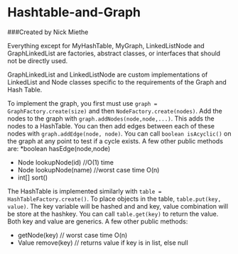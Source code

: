 # Hashtable-and-Graph
###Created by Nick Miethe

Everything except for MyHashTable, MyGraph, LinkedListNode and GraphLinkedList are factories, abstract classes, or interfaces that should not be directly used.

GraphLinkedList and LinkedListNode are custom implementations of LinkedList and Node classes specific to the requirements of the Graph and Hash Table.

To implement the graph, you first must use `graph = GraphFactory.create(size)` and then `NodeFactory.create(nodes)`. Add the nodes to the graph with `graph.addNodes(node,node,...)`. This adds the nodes to a HashTable. You can then add edges between each of these nodes with `graph.addEdge(node, node)`. You can call `boolean isAcyclic()` on the graph at any point to test if a cycle exists. A few other public methods are:
*boolean hasEdge(node,node)
* Node lookupNode(id) //O(1) time
* Node lookupNode(name) //worst case time O(n)
* int[] sort()

The HashTable is implemented similarly with `table = HashTableFactory.create()`. To place objects in the table, `table.put(key, value)`. The key variable will be hashed and and key, value combination will be store at the hashkey. You can call `table.get(key)` to return the value. Both key and value are generics. A few other public methods:
* getNode(key) // worst case time O(n)
* Value remove(key) // returns value if key is in list, else null
